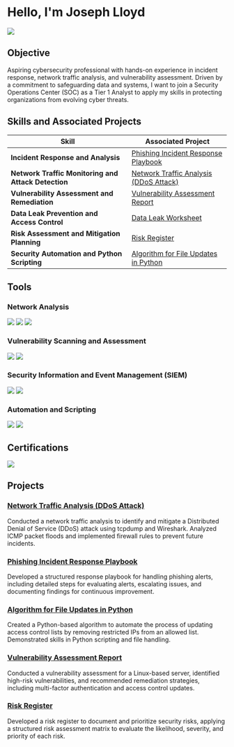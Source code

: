# Hello, I'm Joseph Lloyd
<a href="https://linkedin.com"><img src="https://img.shields.io/badge/-LinkedIn-0072b1?&style=for-the-badge&logo=linkedin&logoColor=white" /></a>

## Objective
Aspiring cybersecurity professional with hands-on experience in incident response, network traffic analysis, and vulnerability assessment. Driven by a commitment to safeguarding data and systems, I want to join a Security Operations Center (SOC) as a Tier 1 Analyst to apply my skills in protecting organizations from evolving cyber threats.

## Skills and Associated Projects
| Skill                                         | Associated Project                                                                                                             |
|-----------------------------------------------|-------------------------------------------------------------------------------------------------------------------------------|
| **Incident Response and Analysis**            | [Phishing Incident Response Playbook](https://github.com/JLSecOps/JLcyberfortress/blob/main/incident-response/Phishing%20incident%20response%20playbook.md)                                        |
| **Network Traffic Monitoring and Attack Detection** | [Network Traffic Analysis (DDoS Attack)](https://github.com/JLSecOps/JLcyberfortress/blob/main/labs/Cybersecurity%20incident%20report%20network%20traffic%20analysis.md)                              |
| **Vulnerability Assessment and Remediation**   | [Vulnerability Assessment Report](https://github.com/JLSecOps/JLcyberfortress/blob/main/reports/Vulnerability%20assessment%20report.md)                                     |
| **Data Leak Prevention and Access Control**    | [Data Leak Worksheet](https://github.com/JLSecOps/JLcyberfortress/blob/main/incident-response/Data%20leak%20worksheet.md)                                                       |
| **Risk Assessment and Mitigation Planning**    | [Risk Register](https://github.com/JLSecOps/JLcyberfortress/blob/main/projects/penetration-testing/Risk%20register.md)                                                                 |
| **Security Automation and Python Scripting**   | [Algorithm for File Updates in Python](https://github.com/JLSecOps/JLcyberfortress/blob/main/scripts/Algorithm%20for%20file%20updates%20in%20Python.md)                                 |

## Tools

### Network Analysis
<div>
    <img src="https://img.shields.io/badge/-Wireshark-1679A7?&style=for-the-badge&logo=Wireshark&logoColor=white" />
    <img src="https://img.shields.io/badge/-tcpdump-4A154B?&style=for-the-badge&logo=tcpdump&logoColor=white" />
    <img src="https://img.shields.io/badge/-Splunk-000000?&style=for-the-badge&logo=Splunk&logoColor=white" />
</div>

### Vulnerability Scanning and Assessment
<div>
    <img src="https://img.shields.io/badge/-Nessus-00C7B7?&style=for-the-badge&logo=Nessus&logoColor=white" />
    <img src="https://img.shields.io/badge/-Microsoft_Defender_for_Endpoint-00A4EF?&style=for-the-badge&logo=Microsoft&logoColor=white" />
</div>

### Security Information and Event Management (SIEM)
<div>
    <img src="https://img.shields.io/badge/-Elastic_Stack-005571?&style=for-the-badge&logo=Elastic&logoColor=white" />
    <img src="https://img.shields.io/badge/-TheHive-FFDD44?&style=for-the-badge&logo=TheHive&logoColor=black" />
</div>

### Automation and Scripting
<div>
    <img src="https://img.shields.io/badge/-Python-3776AB?&style=for-the-badge&logo=Python&logoColor=white" />
    <img src="https://img.shields.io/badge/-PowerShell-5391FE?&style=for-the-badge&logo=PowerShell&logoColor=white" />
</div>

## Certifications
<div>
<img src="https://img.shields.io/badge/-Google%20Cybersecurity%20Certificate-4285F4?&style=for-the-badge&logo=Google&logoColor=white" />
</div>

## Projects
### [Network Traffic Analysis (DDoS Attack)](https://github.com/JosephLloyd/network-traffic-analysis)
Conducted a network traffic analysis to identify and mitigate a Distributed Denial of Service (DDoS) attack using tcpdump and Wireshark. Analyzed ICMP packet floods and implemented firewall rules to prevent future incidents.

### [Phishing Incident Response Playbook](https://github.com/JosephLloyd/phishing-playbook)
Developed a structured response playbook for handling phishing alerts, including detailed steps for evaluating alerts, escalating issues, and documenting findings for continuous improvement.

### [Algorithm for File Updates in Python](https://github.com/JosephLloyd/file-update-automation)
Created a Python-based algorithm to automate the process of updating access control lists by removing restricted IPs from an allowed list. Demonstrated skills in Python scripting and file handling.

### [Vulnerability Assessment Report](https://github.com/JosephLloyd/vulnerability-assessment)
Conducted a vulnerability assessment for a Linux-based server, identified high-risk vulnerabilities, and recommended remediation strategies, including multi-factor authentication and access control updates.

### [Risk Register](https://github.com/JosephLloyd/risk-register)
Developed a risk register to document and prioritize security risks, applying a structured risk assessment matrix to evaluate the likelihood, severity, and priority of each risk.
